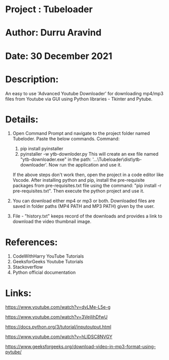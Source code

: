 # Project : Tubeloader
# Author: Durru Aravind
# Date: 30 December 2021

# Description:
An easy to use 'Advanced Youtube Downloader' for downloading mp4/mp3 files from Youtube via GUI using Python libraries - Tkinter and Pytube.

# Details:
1. Open Command Prompt and navigate to the project folder named Tubeloder. Paste the below commands.
    Command:
    1. pip install pyinstaller
    2. pyinstaller -w ytb-downloder.py
    This will create an exe file named "ytb-downloader.exe" in the path: '...\Tubeloader\dist\ytb-downloader\'. Now run the application and use it.

    If the above steps don't work then, open the project in a code editor like Vscode. After installing python and pip, install the pre-requisite packages from pre-requisites.txt file using the command: "pip install -r pre-requisites.txt". Then execute the python project and use it.

2. You can download either mp4 or mp3 or both. Downloaded files are saved in folder paths (MP4 PATH and MP3 PATH) given by the user.

3. File - "history.txt" keeps record of the downloads and provides a link to download the video thumbnail image.

# References:
1. CodeWithHarry YouTube Tutorials
2. GeeksforGeeks Youtube Tutorials
3. Stackoverflow
4. Python official documentation

# Links:
https://www.youtube.com/watch?v=dvLMe-L5e-g

https://www.youtube.com/watch?v=3VejIihDfwU

https://docs.python.org/3/tutorial/inputoutput.html

https://www.youtube.com/watch?v=hLlDSC8NVGY

https://www.geeksforgeeks.org/download-video-in-mp3-format-using-pytube/